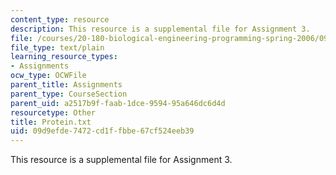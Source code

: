 ```yaml
---
content_type: resource
description: This resource is a supplemental file for Assignment 3.
file: /courses/20-180-biological-engineering-programming-spring-2006/09d9efde7472cd1ffbbe67cf524eeb39_Protein.txt
file_type: text/plain
learning_resource_types:
- Assignments
ocw_type: OCWFile
parent_title: Assignments
parent_type: CourseSection
parent_uid: a2517b9f-faab-1dce-9594-95a646dc6d4d
resourcetype: Other
title: Protein.txt
uid: 09d9efde-7472-cd1f-fbbe-67cf524eeb39
---
```

This resource is a supplemental file for Assignment 3.

